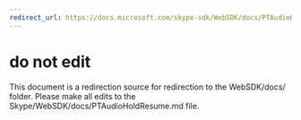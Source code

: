 ```yaml
---
redirect_url: https://docs.microsoft.com/skype-sdk/WebSDK/docs/PTAudioHoldResume
---
```

# do not edit
This document is a redirection source for redirection to the WebSDK/docs/ folder. Please make all edits to the Skype/WebSDK/docs/PTAudioHoldResume.md file.

